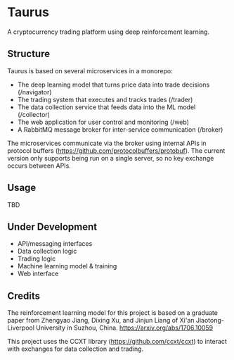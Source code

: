# Taurus
A cryptocurrency trading platform using deep reinforcement learning.

## Structure
Taurus is based on several microservices in a monorepo:
* The deep learning model that turns price data into trade decisions (/navigator)
* The trading system that executes and tracks trades (/trader)
* The data collection service that feeds data into the ML model (/collector)
* The web application for user control and monitoring (/web)
* A RabbitMQ message broker for inter-service communication (/broker)

The microservices communicate via the broker using internal APIs in protocol buffers (https://github.com/protocolbuffers/protobuf). The current version only supports being run on a single server, so no key exchange occurs between APIs.


## Usage
TBD

## Under Development
* API/messaging interfaces
* Data collection logic
* Trading logic
* Machine learning model & training
* Web interface

## Credits
The reinforcement learning model for this project is based on a graduate paper from Zhengyao Jiang, Dixing Xu, and Jinjun Liang of Xi'an Jiaotong-Liverpool University in Suzhou, China.
https://arxiv.org/abs/1706.10059

This project uses the CCXT library (https://github.com/ccxt/ccxt) to interact with exchanges for data collection and trading.
